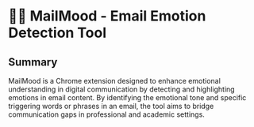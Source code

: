 # 📧😊 MailMood - Email Emotion Detection Tool

## Summary

MailMood is a Chrome extension designed to enhance emotional understanding in digital communication by detecting and highlighting emotions in email content. By identifying the emotional tone and specific triggering words or phrases in an email, the tool aims to bridge communication gaps in professional and academic settings.
